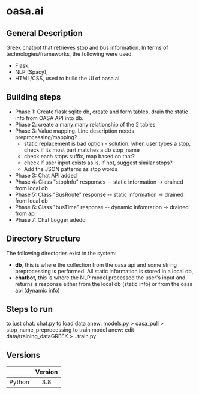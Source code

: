 # oasa.ai

## General Description 

Greek chatbot that retrieves stop and bus information. In terms of technologies/frameworks, the following were used:
* Flask,
* NLP (Spacy),
* HTML/CSS, used to build the UI of oasa.ai.

## Building steps

* Phase 1: Create flask sqlite db, create and form tables, drain the static info from OASA API into db.  
* Phase 2: create a many:many relationship of the 2 tables  
* Phase 3: Value mapping. Line description needs preprocessing/mapping? 
    * static replacement is bad option - solution: when user types a stop, check if its most part matches a db stop_name  
    * check each stops suffix, map based on that?  
    * check if user input exists as is. If not, suggest similar stops?  
    * Add the JSON patterns as stop words  
* Phase 3: Chat API added  
* Phase 4: Class "stopInfo" responses -- static information -> drained from local db
* Phase 5: Class "BusRoute" response -- static information -> drained from local db
* Phase 6: Class "busTime" response -- dynamic infomration -> drained from  api
* Phase 7: Chat Logger adedd

## Directory Structure

The following directories exist in the system:
* **db**, this is where the collection from the oasa api and some string preprocessing is performed. All static information is stored in a local db,
* **chatbot**, this is where the NLP model processed the user's input and returns a response either from the local db (static info) or from the oasa api (dynamic info)

## Steps to run 
to just chat: chat.py
to load data anew: models.py > oasa_pull > stop_name_preprocessing 
to train model anew: edit data/training_dataGREEK > ..train.py 

## Versions

| |Version|
| ------------- |:-------------:|
| Python         |3.8  |


